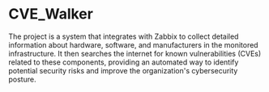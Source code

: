 # CVE_Walker
The project is a system that integrates with Zabbix to collect detailed information about hardware, software, and manufacturers in the monitored infrastructure. It then searches the internet for known vulnerabilities (CVEs) related to these components, providing an automated way to identify potential security risks and improve the organization's cybersecurity posture.
